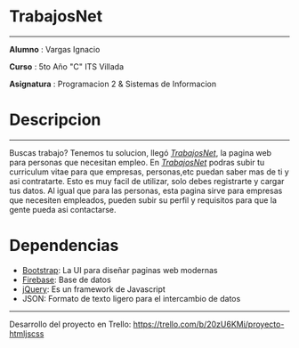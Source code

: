 # TrabajosNet
***
**Alumno**
 : Vargas Ignacio

**Curso**
 : 5to Año "C" ITS Villada
 
 **Asignatura**
 : Programacion 2 & Sistemas de Informacion

# Descripcion
***

Buscas trabajo? Tenemos tu solucion, llegó [_TrabajosNet_](https://nachovargas93.github.io/ProyectoTrabajos.net/), la pagina web para personas que necesitan empleo.
En [_TrabajosNet_](https://nachovargas93.github.io/ProyectoTrabajos.net/) podras subir tu curriculum vitae para que empresas, personas,etc puedan saber mas de ti y asi contratarte.
Esto es muy facil de utilizar, solo debes registrarte y cargar tus datos. 
Al igual que para las personas, esta pagina sirve para empresas que necesiten empleados, pueden subir su perfil y requisitos para que la gente pueda asi contactarse.


# Dependencias

* [Bootstrap](http://getbootstrap.com/): La UI para diseñar paginas web modernas
* [Firebase](https://firebase.google.com/): Base de datos
* [jQuery](https://jquery.com/): Es un framework de Javascript
* JSON: Formato de texto ligero para el intercambio de datos

***

Desarrollo del proyecto en Trello: https://trello.com/b/20zU6KMi/proyecto-htmljscss
